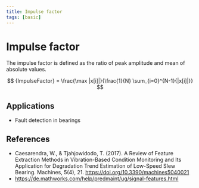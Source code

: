 ```yaml
---
title: Impulse factor
tags: [basic]
---
```


# Impulse factor

The impulse factor is defined as the ratio of peak amplitude and mean of absolute values.

$$
{ImpulseFactor} = \frac{\max |x[i]|}{\frac{1}{N} \sum_{i=0}^{N-1}{|x[i]|}}
$$

## Applications

- Fault detection in bearings

## References

- Caesarendra, W., & Tjahjowidodo, T. (2017). A Review of Feature Extraction Methods in Vibration-Based Condition Monitoring and Its Application for Degradation Trend Estimation of Low-Speed Slew Bearing. Machines, 5(4), 21. https://doi.org/10.3390/machines5040021
- https://de.mathworks.com/help/predmaint/ug/signal-features.html

